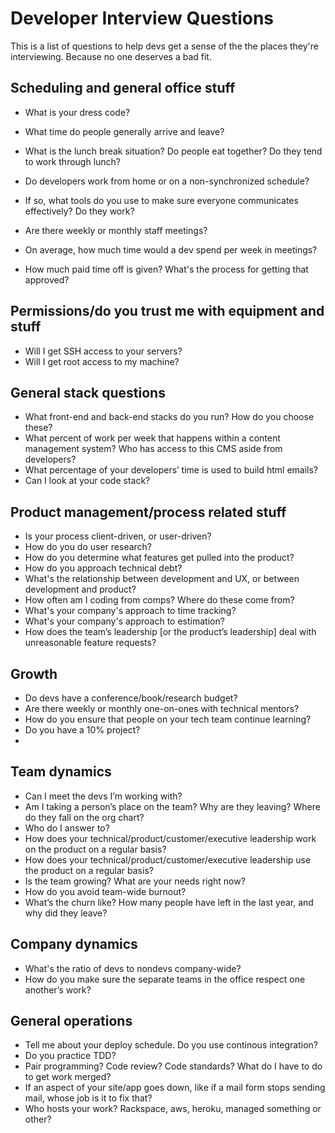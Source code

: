 # Developer Interview Questions
This is a list of questions to help devs get a sense of the the places they're interviewing. Because no one deserves a bad fit. 

## Scheduling and general office stuff
* What is your dress code?
* What time do people generally arrive and leave?
* What is the lunch break situation? Do people eat together? Do they tend to work through lunch? 
* Do developers work from home or on a non-synchronized schedule? 
* If so, what tools do you use to make sure everyone communicates effectively? Do they work? 
* Are there weekly or monthly staff meetings?

* On average, how much time would a dev spend per week in meetings? 
*  How much paid time off is given? What's the process for getting that approved? 
 


## Permissions/do you trust me with equipment and stuff
* Will I get SSH access to your servers? 
* Will I get root access to my machine? 

## General stack questions
* What front-end and back-end stacks do you run? How do you choose these?
* What percent of work per week that happens within a content management system? Who has access to this CMS aside from developers? 
* What percentage of your developers’ time is used to build html emails? 
* Can I look at your code stack?


## Product management/process related stuff
* Is your process client-driven, or user-driven? 
* How do you do user research?
* How do you determine what features get pulled into the product?
* How do you approach technical debt?
* What's the relationship between development and UX, or between development and product? 
* How often am I coding from comps? Where do these come from?
* What's your company's approach to time tracking? 
* What's your company's approach to estimation?
* How does the team’s leadership [or the product’s leadership] deal with unreasonable feature requests?



## Growth
* Do devs have a conference/book/research budget?
* Are there weekly or monthly one-on-ones with technical mentors?
* How do you ensure that people on your tech team continue learning? 
* Do you have a 10% project?
* 


## Team dynamics
* Can I meet the devs I’m working with?
* Am I taking a person’s place on the team? Why are they leaving? Where do they fall on the org chart? 
* Who do I answer to? 
* How does your technical/product/customer/executive leadership work on the product on a regular basis?
* How does your technical/product/customer/executive leadership use the product on a regular basis?
* Is the team growing? What are your needs right now? 
* How do you avoid team-wide burnout?
* What’s the churn like? How many people have left in the last year, and why did they leave? 

## Company dynamics
* What's the ratio of devs to nondevs company-wide?
* How do you make sure the separate teams in the office respect one another’s work?


## General operations
* Tell me about your deploy schedule. Do you use continous integration? 
* Do you practice TDD? 
* Pair programming? Code review? Code standards? What do I have to do to get work merged? 
* If an aspect of your site/app goes down, like if a mail form stops sending mail, whose job is it to fix that?
* Who hosts your work? Rackspace, aws, heroku, managed something or other?



